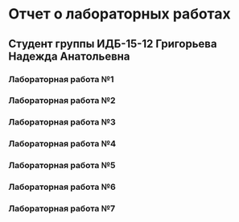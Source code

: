 # Отчет о лабораторных работах
## Студент группы ИДБ-15-12 Григорьева Надежда Анатольевна
### Лабораторная работа №1
    
### Лабораторная работа №2
### Лабораторная работа №3
### Лабораторная работа №4
### Лабораторная работа №5
### Лабораторная работа №6
### Лабораторная работа №7
